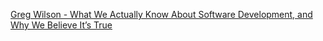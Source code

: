[Greg Wilson - What We Actually Know About Software Development, and Why We Believe It’s True](https://vimeo.com/9270320)
